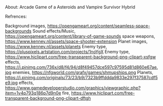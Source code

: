 About:
Arcade Game of a Asteroids and Vampire Survivor Hybrid

Refrences:

Background images, https://opengameart.org/content/seamless-space-backgrounds 
Sound effects/Music, https://opengameart.org/content/library-of-game-sounds
space weapons, https://www.kenney.nl/assets/space-shooter-extension 
Planet images, https://www.kenney.nl/assets/planets 
Enemy type, https://pluspixels.artstation.com/projects/1noYgX 
Enemy type, https://www.hiclipart.com/free-transparent-background-png-clipart-xsfgw 
effects, https://i.pinimg.com/736x/d8/f4/94/d8f49457dce597c97595d81d860e67ae.jpg
enemies, https://nfgworld.com/grafx/games/shmupships.png
Planets, https://i.pinimg.com/originals/73/23/b9/7323b9ffddda9833e297f37587cdf5e9.jpg
effects, https://www.gamedeveloperstudio.com/graphics/viewgraphic.php?item=1v4p793q186p7d9n0e
fire, https://www.hiclipart.com/free-transparent-background-png-clipart-dftgh